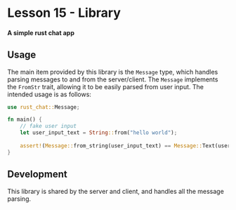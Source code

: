 # Lesson 15 - Library
#### A simple rust chat app

## Usage
The main item provided by this library is the `Message` type, which handles parsing messages to and from the server/client.
The `Message` implements the `FromStr` trait, allowing it to be easily parsed from user input.
The intended usage is as follows:

```rust
use rust_chat::Message;

fn main() {
    // fake user input
    let user_input_text = String::from("hello world");
    
    assert!(Message::from_string(user_input_text) == Message::Text(user_input_text));
}
```

## Development
This library is shared by the server and client, and handles all the message parsing.